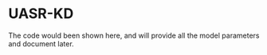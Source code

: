 # UASR-KD

The code would been shown here, and  will provide all the model parameters and document later.
